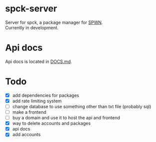 # spck-server
Server for spck, a package manager for [SPWN](https://github.com/Spu7Nix/SPWN-language).  
Currently in development.

# Api docs
Api docs is located in [DOCS.md](https://github.com/sertdfyguhi/spck-server/blob/master/DOCS.md).

# Todo
- [x] add dependencies for packages
- [x] add rate limiting system
- [ ] change database to use something other than txt file (probably sql)
- [ ] make a frontend
- [ ] buy a domain and use it to host the api and frontend
- [x] way to delete accounts and packages
- [x] api docs
- [x] add accounts
